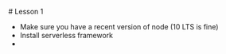 # Lesson 1

 - Make sure you have a recent version of node (10 LTS is fine)
 - Install serverless framework
 - 